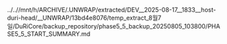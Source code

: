 ../..//mnt/h/ARCHIVE/.UNWRAP/extracted/DEV__2025-08-17__1833__host-duri-head/__UNWRAP/13bd4e8076/temp_extract_8월7일/DuRiCore/backup_repository/phase5_5_backup_20250805_103800/PHASE5_5_START_SUMMARY.md